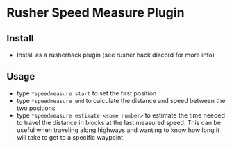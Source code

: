 # Rusher Speed Measure Plugin

## Install
- Install as a rusherhack plugin (see rusher hack discord for more info)

## Usage
- type `*speedmeasure start` to set the first position
- type `*speedmeasure end` to calculate the distance and speed between the two positions
- type `*speedmeasure estimate <some number>` to estimate the time needed to travel the distance in blocks at the last measured speed. This can be useful when traveling along highways and wanting to know how long it will take to get to a specific waypoint

